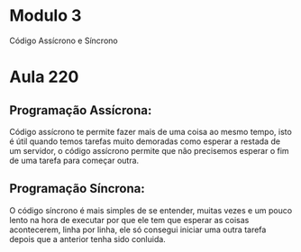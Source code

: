 # Modulo 3
Código Assícrono e Síncrono 

# Aula 220

## Programação Assícrona:

Código assícrono te permite fazer mais de uma coisa ao mesmo tempo, isto é útil quando temos
tarefas muito demoradas como esperar a restada de um servidor, o código assícrono permite que 
não precisemos esperar o fim de uma tarefa para começar outra.

## Programação Síncrona:

O código síncrono é mais simples de se entender, muitas vezes e um pouco lento na hora de
executar por que ele tem que esperar as coisas acontecerem, linha por linha, ele só consegui
iniciar uma outra tarefa depois que a anterior tenha sido conluida.

